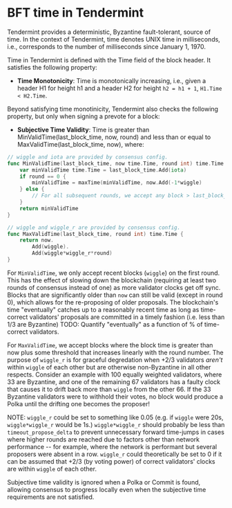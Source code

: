 # BFT time in Tendermint 

Tendermint provides a deterministic, Byzantine fault-tolerant, source of time.
In the context of Tendermint, time denotes UNIX time in milliseconds, i.e.,
corresponds to the number of milliseconds since January 1, 1970.

Time in Tendermint is defined with the Time field of the block header. 
It satisfies the following property:

- **Time Monotonicity**: Time is monotonically increasing, i.e., given 
a header H1 for height h1 and a header H2 for height `h2 = h1 + 1`, `H1.Time < H2.Time`.

Beyond satisfying time monotinicity, Tendermint also checks the following
property, but only when signing a prevote for a block:

- **Subjective Time Validity**: Time is greater than MinValidTime(last_block_time,
  now, round) and less than or equal to MaxValidTime(last_block_time, now), where:

```go
// wiggle and iota are provided by consensus config.
func MinValidTime(last_block_time, now time.Time, round int) time.Time {
	var minValidTime time.Time = last_block_time.Add(iota)
	if round == 0 {
		minValidTime = maxTime(minValidTime, now.Add(-1*wiggle)
	} else {
		// For all subsequent rounds, we accept any block > last_block_time+iota.
	}
	return minValidTime
}

// wiggle and wiggle_r are provided by consensus config.
func MaxValidTime(last_block_time, round int) time.Time {
	return now.
		Add(wiggle).
		Add(wiggle*wiggle_r*round)
}
```

For `MinValidTime`, we only accept recent blocks (`wiggle`) on the first
round.  This has the effect of slowing down the blockchain (requiring
at least two rounds of consensus instead of one) as more validator clocks get off sync.
Blocks that are significantly older than
`now` can still be valid (except in round 0), which allows for the re-proposing of older proposals.
The blockchain's time "eventually" catches up to a reasonably recent time as long as
time-correct validators' proposals are committed in a timely fashion (i.e. less than 1/3
are Byzantine)  TODO: Quantify "eventually" as a function of % of time-correct
validators.

For `MaxValidTime`, we accept blocks where the block time is greater than now
plus some threshold that increases linearly with the round number. 
The purpose of `wiggle_r` is for graceful degredation when +2/3 validators
*aren't* within `wiggle` of each other but are otherwise non-Byzantine in all other respects. 
Consider an example with 100 equally weighted validators, where 33 are Byzantine,
and one of the remaining 67 validators has a faulty clock that causes it to drift
back more than `wiggle` from the other 66.  If the 33 Byzantine
validators were to withhold their votes, no block would produce a Polka until the
drifting one becomes the proposer!

NOTE: `wiggle_r` could be set to something like 0.05 (e.g. if `wiggle` were 20s, `wiggle*wiggle_r` would be 1s.)
`wiggle*wiggle_r` should probably be less than `timeout_propose_delta` to prevent unnecessary
forward time-jumps in cases where higher rounds are reached due to factors
other than network performance -- for example, where the network is performant
but several proposers were absent in a row.  `wiggle_r` could theoretically be set to 0
if it can be assumed that +2/3 (by voting power) of correct validators' clocks are within `wiggle` of each other.

Subjective time validity is ignored when a Polka or Commit is found, allowing
consensus to progress locally even when the subjective time requirements are not satisfied.
